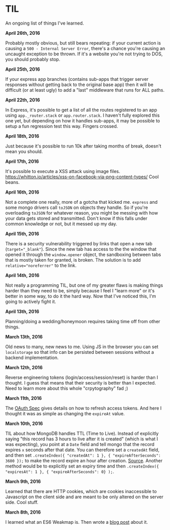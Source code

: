 # TIL
An ongoing list of things I've learned.

**April 26th, 2016**

Probably mostly obvious, but still bears repeating: if your current action is causing a `500 - Internal Server Error`, there's a chance you're causing an uncaught exception to be thrown.  If it's a website you're not trying to DOS, you should probably stop.

**April 25th, 2016**

If your express app branches (contains sub-apps that trigger server responses without getting back to the original base app) then it will be difficult (or at least ugly) to add a "last" middleware that runs for ALL paths.

**April 22th, 2016**

In Express, it's possible to get a list of all the routes registered to an app using `app._router.stack` or `app.router.stack`.  I haven't fully explored this one yet, but depending on how it handles sub-apps, it may be possible to setup a fun regression test this way.  Fingers crossed.

**April 18th, 2016**

Just because it's possible to run 10k after taking months of break, doesn't mean you should.

**April 17th, 2016**

It's possible to execute a XSS attack using image files.  https://whitton.io/articles/xss-on-facebook-via-png-content-types/  Cool beans.

**April 16th, 2016**

Not a complete one really, more of a gotcha that kicked me.  `express` and some mongo drivers call `toJSON` on objects they handle.  So if you're overloading `toJSON` for whatever reason, you might be messing with how your data gets stored and transmitted.  Don't know if this falls under common knowledge or not, but it messed up my day.

**April 15th, 2016**

There is a security vulnerability triggered by links that open a new tab (`target="_blank"`).  Since the new tab has access to the the window that opened it through the `window.opener` object, the sandboxing between tabs that is mostly taken for granted, is broken.  The solution is to add `relative="noreferrer"` to the link.

**April 14th, 2016**

Not really a programming TIL, but one of my greater flaws is making things harder than they need to be, simply because I feel I "learn more" or it's better in some way, to do it the hard way. Now that I've noticed this, I'm going to actively fight it.

**April 13th, 2016**

Planning/doing a wedding/honeymoon requires taking time off from other things.

**March 13th, 2016**

Old news to many, new news to me.  Using JS in the browser you can set `localstorage` so that info can be persisted between sessions without a backend implementation.

**March 12th, 2016**

Reverse engineering tokens (login/access/session/reset) is harder than I thought.  I guess that means that their security is better than I expected.  Need to learn more about this whole "crpytography" fad ;)

**March 11th, 2016**

The [OAuth Spec](https://tools.ietf.org/html/rfc6749#section-6) gives details on how to refresh access tokens.  And here I thought it was as simple as changing the `expireAt` value.

**March 10th, 2016**

TIL about how MongoDB handles TTL (Time to Live).  Instead of explicitly saying "this record has 3 hours to live after it is created" (which is what I was expecting), you point at a `Date` field and tell mongo that the record expires `x` seconds after that date.  You can therefore set a `createdAt` field, and then set `.createIndex({ "createdAt": 1 }, { "expireAfterSeconds": 3600 });` to make the record expire an hour after creation.  [Source](https://docs.mongodb.org/manual/tutorial/expire-data/).  Another method would be to explicitly set an expiry time and then `.createIndex({ "expiresAt": 1 }, { "expireAfterSeconds": 0} );`.

**March 9th, 2016**

Learned that there are HTTP cookies, which are cookies inaccessible to Javascript on the client side and are meant to be only altered on the server side.  Cool stuff.

**March 8th, 2016**

I learned what an ES6 Weakmap is.  Then wrote a [blog post](http://enfinlay.com/es6/weakmap/til/2016/03/08/til-js-es6-weakmap.html) about it.


